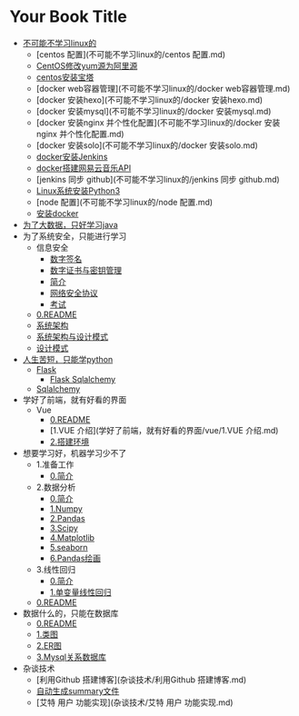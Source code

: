 # Your Book Title

- [不可能不学习linux的](不可能不学习linux的/README.md)
  * [centos 配置](不可能不学习linux的/centos 配置.md)
  * [CentOS修改yum源为阿里源](不可能不学习linux的/CentOS修改yum源为阿里源.md)
  * [centos安装宝塔](不可能不学习linux的/centos安装宝塔.md)
  * [docker web容器管理](不可能不学习linux的/docker web容器管理.md)
  * [docker 安装hexo](不可能不学习linux的/docker 安装hexo.md)
  * [docker 安装mysql](不可能不学习linux的/docker 安装mysql.md)
  * [docker 安装nginx 并个性化配置](不可能不学习linux的/docker 安装nginx 并个性化配置.md)
  * [docker 安装solo](不可能不学习linux的/docker 安装solo.md)
  * [docker安装Jenkins](不可能不学习linux的/docker安装Jenkins.md)
  * [docker搭建网易云音乐API](不可能不学习linux的/docker搭建网易云音乐API.md)
  * [jenkins 同步 github](不可能不学习linux的/jenkins 同步 github.md)
  * [Linux系统安装Python3](不可能不学习linux的/Linux系统安装Python3.md)
  * [node 配置](不可能不学习linux的/node 配置.md)
  * [安装docker](不可能不学习linux的/安装docker.md)
- [为了大数据，只好学习java](为了大数据，只好学习java/README.md)
- 为了系统安全，只能进行学习
  - 信息安全
    * [数字签名](为了系统安全，只能进行学习/信息安全/数字签名.md)
    * [数字证书与密钥管理](为了系统安全，只能进行学习/信息安全/数字证书与密钥管理.md)
    * [简介](为了系统安全，只能进行学习/信息安全/简介.md)
    * [网络安全协议](为了系统安全，只能进行学习/信息安全/网络安全协议.md)
    * [考试](为了系统安全，只能进行学习/信息安全/考试.md)
  * [0.README](为了系统安全，只能进行学习/0.README.md)
  * [系统架构](为了系统安全，只能进行学习/系统架构.md)
  * [系统架构与设计模式](为了系统安全，只能进行学习/系统架构与设计模式.md)
  * [设计模式](为了系统安全，只能进行学习/设计模式.md)
- [人生苦短，只能学python](人生苦短，只能学python/README.md)
  - [Flask](人生苦短，只能学python/flask/README.md)
    * [Flask Sqlalchemy](人生苦短，只能学python/flask/flask-sqlalchemy.md)
  * [Sqlalchemy](人生苦短，只能学python/sqlalchemy.md)
- 学好了前端，就有好看的界面
  - Vue
    * [0.README](学好了前端，就有好看的界面/vue/0.README.md)
    * [1.VUE 介绍](学好了前端，就有好看的界面/vue/1.VUE 介绍.md)
    * [2.搭建环境](学好了前端，就有好看的界面/vue/2.搭建环境.md)
- 想要学习好，机器学习少不了
  - 1.准备工作
    * [0.简介](想要学习好，机器学习少不了/1.准备工作/0.简介.md)
  - 2.数据分析
    * [0.简介](想要学习好，机器学习少不了/2.数据分析/0.简介.md)
    * [1.Numpy](想要学习好，机器学习少不了/2.数据分析/1.Numpy.md)
    * [2.Pandas](想要学习好，机器学习少不了/2.数据分析/2.Pandas.md)
    * [3.Scipy](想要学习好，机器学习少不了/2.数据分析/3.Scipy.md)
    * [4.Matplotlib](想要学习好，机器学习少不了/2.数据分析/4.Matplotlib.md)
    * [5.seaborn](想要学习好，机器学习少不了/2.数据分析/5.seaborn.md)
    * [6.Pandas绘画](想要学习好，机器学习少不了/2.数据分析/6.Pandas绘画.md)
  - 3.线性回归
    * [0.简介](想要学习好，机器学习少不了/3.线性回归/0.简介.md)
    * [1.单变量线性回归](想要学习好，机器学习少不了/3.线性回归/1.单变量线性回归.md)
  * [0.README](想要学习好，机器学习少不了/0.README.md)
- 数据什么的，只能在数据库
  * [0.README](数据什么的，只能在数据库/0.README.md)
  * [1.类图](数据什么的，只能在数据库/1.类图.md)
  * [2.ER图](数据什么的，只能在数据库/2.ER图.md)
  * [3.Mysql关系数据库](数据什么的，只能在数据库/3.Mysql关系数据库.md)
- 杂谈技术
  * [利用Github 搭建博客](杂谈技术/利用Github 搭建博客.md)
  * [自动生成summary文件](杂谈技术/自动生成summary文件.md)
  * [艾特 用户 功能实现](杂谈技术/艾特 用户 功能实现.md)
